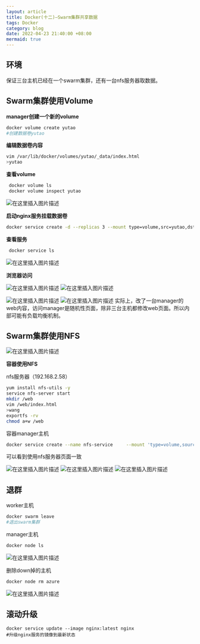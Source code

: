 ```yaml
---
layout: article
title: Docker(十二)—Swarm集群共享数据
tags: Docker
category: blog
date: 2022-04-23 21:40:00 +08:00
mermaid: true
---
```

## 环境
保证三台主机已经在一个swarm集群，还有一台nfs服务器取数据。

## Swarm集群使用Volume
**manager创建一个新的volume**

```bash
docker volume create yutao
#创建数据卷yutao
```
**编辑数据卷内容**
```bash
vim /var/lib/docker/volumes/yutao/_data/index.html
>yutao
```
**查看volume**

```bash
 docker volume ls
 docker volume inspect yutao
```

![在这里插入图片描述](https://img-blog.csdnimg.cn/a9fae9c2f13a4647a6155616b7b05d57.png)

**启动nginx服务挂载数据卷**
```bash
docker service create -d --replicas 3 --mount type=volume,src=yutao,dst=/usr/share/nginx/html --name  wyt-nginx-swarm -p 8010:80 nginx
```
 **查看服务**

```bash
 docker service ls
```

![在这里插入图片描述](https://img-blog.csdnimg.cn/c7b347c8e29348d69c0b19ff7b11605f.png)

**浏览器访问**

![在这里插入图片描述](https://img-blog.csdnimg.cn/31a4dcfc06cc43cb9a8a3584569376f5.png)
![在这里插入图片描述](https://img-blog.csdnimg.cn/20438fcd94a648a59708f0bfbf7d4ffa.png)

![在这里插入图片描述](https://img-blog.csdnimg.cn/5ae22a8fe6a8461d9e1b482153113ac2.png)
![在这里插入图片描述](https://img-blog.csdnimg.cn/82ae8ebf8522438d9a76a592e4e7d829.png)
实际上，改了一台manager的web内容，访问manager是随机性页面，除非三台主机都修改web页面。所以内部可能有负载均衡机制。


## Swarm集群使用NFS
![在这里插入图片描述](https://img-blog.csdnimg.cn/99d1cb1b3a2f4fa893306b4dd135391f.png)

**容器使用NFS**

nfs服务器（192.168.2.58）
```bash
yum install nfs-utils -y
service nfs-server start
mkdir /web
vim /web/index.html
>wang
exportfs -rv
chmod a+w /web
```
容器manager主机

```bash
docker service create --name nfs-service     --mount 'type=volume,source=nfsvolume,target=/usr/share/nginx/html,volume-driver=local,volume-opt=type=nfs,volume-opt=device=:/web,"volume-opt=o=addr=192.168.2.58,rw,nfsvers=4,async"' -dp 8010:80 --replicas 3 nginx:latest
```
可以看到使用nfs服务器页面一致

![在这里插入图片描述](https://img-blog.csdnimg.cn/47cee75acfbd44d79f454a8bac884e04.png)
![在这里插入图片描述](https://img-blog.csdnimg.cn/50e6cd4114464f05bb1eb32a688f510e.png)
![在这里插入图片描述](https://img-blog.csdnimg.cn/f1214f24dd2248d39a146f39514c796f.png)

## 退群
worker主机
```bash
docker swarm leave 
#退出swarm集群
```
manager主机

```bash
docker node ls
```
![在这里插入图片描述](https://img-blog.csdnimg.cn/be20cdf41749414cb695e946ef46b6c4.png)

删除down掉的主机

```bash
docker node rm azure
```
![在这里插入图片描述](https://img-blog.csdnimg.cn/5f423e587afa4dfb8d62aa371f393de8.png)

## 滚动升级

```shell
docker service update --image nginx:latest nginx
#升级nginx服务的镜像到最新状态
```

